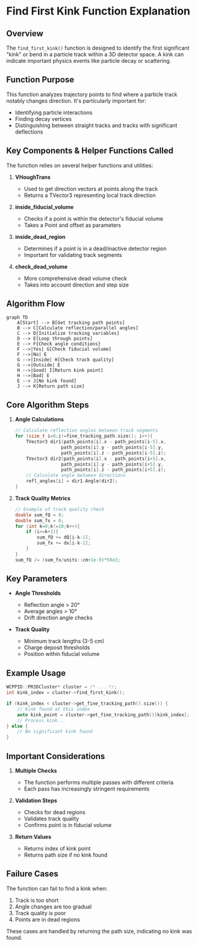 # Find First Kink Function Explanation

## Overview

The `find_first_kink()` function is designed to identify the first significant "kink" or bend in a particle track within a 3D detector space. A kink can indicate important physics events like particle decay or scattering.

## Function Purpose

This function analyzes trajectory points to find where a particle track notably changes direction. It's particularly important for:
- Identifying particle interactions
- Finding decay vertices
- Distinguishing between straight tracks and tracks with significant deflections

## Key Components & Helper Functions Called

The function relies on several helper functions and utilities:

1. **VHoughTrans**
   - Used to get direction vectors at points along the track
   - Returns a TVector3 representing local track direction

2. **inside_fiducial_volume**
   - Checks if a point is within the detector's fiducial volume
   - Takes a Point and offset as parameters

3. **inside_dead_region**
   - Determines if a point is in a dead/inactive detector region
   - Important for validating track segments

4. **check_dead_volume**
   - More comprehensive dead volume check
   - Takes into account direction and step size

## Algorithm Flow

```mermaid
graph TD
    A[Start] --> B[Get tracking path points]
    B --> C[Calculate reflection/parallel angles]
    C --> D[Initialize tracking variables]
    D --> E[Loop through points]
    E --> F{Check angle conditions}
    F -->|Yes| G[Check fiducial volume]
    F -->|No| E
    G -->|Inside| H[Check track quality]
    G -->|Outside| E
    H -->|Good| I[Return kink point]
    H -->|Bad| E
    E --> J[No kink found]
    J --> K[Return path size]
```

## Core Algorithm Steps

1. **Angle Calculations**
   ```cpp
   // Calculate reflection angles between track segments
   for (size_t i=0;i!=fine_tracking_path.size(); i++){
       TVector3 dir1(path_points[i].x - path_points[i-5].x,
                    path_points[i].y - path_points[i-5].y,
                    path_points[i].z - path_points[i-5].z);
       TVector3 dir2(path_points[i].x - path_points[i+5].x,
                    path_points[i].y - path_points[i+5].y,
                    path_points[i].z - path_points[i+5].z);
       // Calculate angle between directions
       refl_angles[i] = dir1.Angle(dir2);
   }
   ```

2. **Track Quality Metrics**
   ```cpp
   // Example of track quality check
   double sum_fQ = 0;
   double sum_fx = 0;
   for (int k=0;k!=10;k++){
       if (i>=k+1){
           sum_fQ += dQ[i-k-1];
           sum_fx += dx[i-k-1];
       }
   }
   sum_fQ /= (sum_fx/units::cm+1e-9)*50e3;
   ```

## Key Parameters

- **Angle Thresholds**
  - Reflection angle > 20°
  - Average angles > 10°
  - Drift direction angle checks

- **Track Quality**
  - Minimum track lengths (3-5 cm)
  - Charge deposit thresholds
  - Position within fiducial volume

## Example Usage

```cpp
WCPPID::PR3DCluster* cluster = /* ... */;
int kink_index = cluster->find_first_kink();

if (kink_index < cluster->get_fine_tracking_path().size()) {
    // Kink found at this index
    auto kink_point = cluster->get_fine_tracking_path()[kink_index];
    // Process kink...
} else {
    // No significant kink found
}
```

## Important Considerations

1. **Multiple Checks**
   - The function performs multiple passes with different criteria
   - Each pass has increasingly stringent requirements

2. **Validation Steps**
   - Checks for dead regions
   - Validates track quality
   - Confirms point is in fiducial volume

3. **Return Values**
   - Returns index of kink point
   - Returns path size if no kink found

## Failure Cases

The function can fail to find a kink when:
1. Track is too short
2. Angle changes are too gradual
3. Track quality is poor
4. Points are in dead regions

These cases are handled by returning the path size, indicating no kink was found.